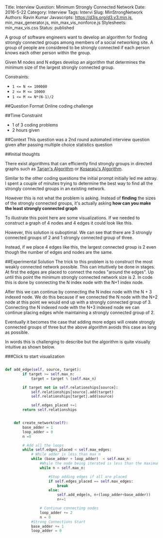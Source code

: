 Title: Interview Question: Minimum Strongly Connected Network
Date: 2016-5-22
Category: Interview
Tags: Intervi
Slug: MinStrongNetwork
Authors: Ravin Kumar
Javascripts: https://d3js.org/d3.v3.min.js, min_max_generator.js, min_max_vis_nonforce.js
Stylesheets: min_max_vis.css
Status: published

A group of software engineers want to develop an algorithm for finding strongly
connected groups among members of a social networking site. A group of people
are considered to be strongly connected if each person knows each other person
within the group.

Given M nodes and N edges develop an algorithm that determines
the minimum size of the largest strongly connected group.

Constraints:  
-  `1 <= N <= 100000`  
-  `2 <= M <= 10000`  
-  `1 <= M <= N*(N-1)/2`  

##Question Format
Online coding challenge

##Time Constraint
* 1 of 3 coding problems 
* 2 hours given

##Context
This question was a 2nd round automated interview question
given after passing multiple choice statistics question

##Initial thoughts

There exist algorithms that can efficiently find strongly groups in
directed graphs such as 
[Tarjan's Algorithm](https://en.wikipedia.org/wiki/Tarjan%27s_strongly_connected_components_algorithm)
or
[Kosaraju's Algorithm](https://en.wikipedia.org/wiki/Kosaraju%27s_algorithm).

Similar to the other coding questions the initial prompt
initially led me astray. I spent a couple of minutes  trying to determine the
best way to find all the strongly connected groups in an existing network.

However this is not what the problem is asking. Instead of **finding**
the sizes of the strongly connected groups, it's actually asking
**how can you make the least strongly connected graph**

To illustrate this point here are some visualizations.
If we needed to construct a graph of 4 nodes and 4 edges it could look like this.
  
<div id="wronglyconnectedgraph"></div>  

However, this solution is suboptimal. We can see that there are 3 strongly
connected groups of 2 and 1 strongly connected group of three.  

Instead, if we place 4 edges like this, the largest connected
group is 2 even though the number of edges and nodes are the same.
<div id="betterconnectedgraph"></div>  


##Experimental Solution
The trick to this problem is to construct the most weakly connected
network possible. This can intuitively be done in stages. At first the edges
are placed to connect the nodes "around the edges".
Up until this point the minimum strongly connected network size is 2. In code this is done by connecting
the N index node with the N+1 index node.

After this we can continue by connecting the N index node with the N + 3
indexed node. We do this because if we connected the N node with the N+2 node
at this point we would end up with a strongly connected group of 3. Connecting
the N indexed node with the N+3 indexed node we can continue placing edges
while maintaining a strongly connected group of 2.

Eventually it becomes the case that adding more edges will create strongly
connected groups of three but the above algorithm avoids this case as
long as possible.

In words this is challenging to describe but the algorithm is quite visually
intuitive as shown below.

###Click to start visualization

<div id="vis"></div>


```python

def add_edge(self, source, target):
        if target >= self.max_n:
            target = target % (self.max_n)

        if target not in self.relationships[source]:
            self.relationships[source].add(target)
            self.relationships[target].add(source)

            self.edges_placed +=1
        return self.relationships


    def create_network(self):
        base_adder = 1
        loop_adder = 0
        n =0

        # Add all the loops
        while self.edges_placed < self.max_edges:
            # While adder is less than max n
            while (base_adder + loop_adder)  < self.max_n:
                #While the node being iterated is less than the maximum
                while n < self.max_n:

                    #Stop adding edges if all are placed
                    if self.edges_placed == self.max_edges:
                        break
                    else:
                        self.add_edge(n, n+(loop_adder+base_adder))
                        n+=1

                # Continue connecting nodes
                loop_adder += 2
                n = 0
            #Strong Connections Start
            base_adder += 1
            loop_adder = 0
```



